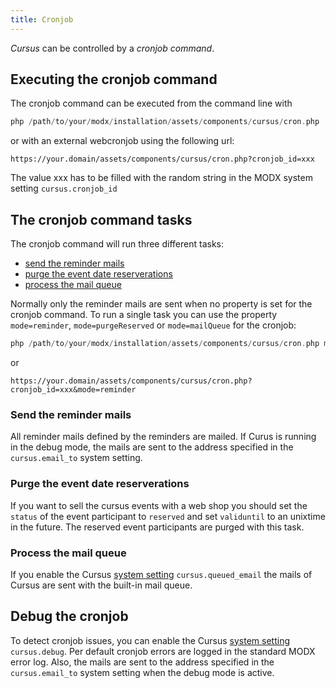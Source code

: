 ```yaml
---
title: Cronjob
---
```


_Cursus_ can be controlled by a _cronjob command_.

## Executing the cronjob command

The cronjob command can be executed from the command line with

``` php
php /path/to/your/modx/installation/assets/components/cursus/cron.php
```

or with an external webcronjob using the following url:

``` shell
https://your.domain/assets/components/cursus/cron.php?cronjob_id=xxx
```

The value xxx has to be filled with the random string in the MODX system setting
`cursus.cronjob_id`

## The cronjob command tasks

The cronjob command will run three different tasks:

- [send the reminder mails](#send-the-reminder-mails)
- [purge the event date reserverations](#purge-the-event-date-reserverations)
- [process the mail queue](#process-the-mail-queue)

Normally only the reminder mails are sent when no property is set for the
cronjob command. To run a single task you can use the property `mode=reminder`,
`mode=purgeReserved` or `mode=mailQueue` for the cronjob:

``` php
php /path/to/your/modx/installation/assets/components/cursus/cron.php mode=reminder
```

or

``` shell
https://your.domain/assets/components/cursus/cron.php?cronjob_id=xxx&mode=reminder
```

### Send the reminder mails

All reminder mails defined by the reminders are mailed. If Curus is running in
the debug mode, the mails are sent to the address specified in the
`cursus.email_to` system setting.

### Purge the event date reserverations

If you want to sell the cursus events with a web shop you should set the
`status` of the event participant to `reserved` and set `validuntil` to an
unixtime in the future. The reserved event participants are purged with this
task.

### Process the mail queue

If you enable the Cursus [system setting](03_Custom_Manager_Page/07_Settings.md)
`cursus.queued_email` the mails of Cursus are sent with the built-in mail queue.

## Debug the cronjob

To detect cronjob issues, you can enable the Cursus [system
setting](03_Custom_Manager_Page/07_Settings.md) `cursus.debug`. Per default cronjob
errors are logged in the standard MODX error log. Also, the mails are sent to
the address specified in the `cursus.email_to` system setting when the debug
mode is active.
